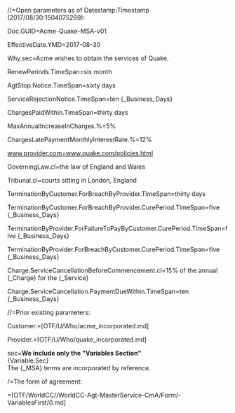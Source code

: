 //=Open parameters as of Datestamp:Timestamp (2017/08/30:1504075269):

Doc.GUID=Acme-Quake-MSA-v01

EffectiveDate.YMD=2017-08-30

Why.sec=Acme wishes to obtain the services of Quake.

RenewPeriods.TimeSpan=six month

AgtStop.Notice.TimeSpan=sixty days

ServiceRejectionNotice.TimeSpan=ten {_Business_Days}

ChargesPaidWithin.TimeSpan=thirty days

MaxAnnualIncreaseInCharges.%=5%

ChargesLatePaymentMonthlyInterestRate.%=12%

www.provider.com=www.quake.com/policies.html

GoverningLaw.cl=the law of England and Wales

Tribunal.cl=courts sitting in London, England

TerminationByCustomer.ForBreachByProvider.TimeSpan=thirty days

TerminationByCustomer.ForBreachByProvider.CurePeriod.TimeSpan=five {_Business_Days}

TerminationByProvider.ForFailureToPayByCustomer.CurePeriod.TimeSpan=five {_Business_Days}

TerminationByProvider.ForBreachByCustomer.CurePeriod.TimeSpan=five {_Business_Days}

Charge.ServiceCancellationBeforeCommencement.cl=15% of the annual {_Charge} for the {_Service} 

Charge.ServiceCancellation.PaymentDueWithin.TimeSpan=ten {_Business_Days}

//=Prior existing parameters:

Customer.=[OTF/U/Who/acme_incorporated.md]

Provider.=[OTF/U/Who/quake_incorporated.md]

sec=<b>We include only the "Variables Section"</b><br>{Variable.Sec}<br>The {_MSA} terms are incorporated by reference.

/=The form of agreement:

=[OTF/WorldCC//WorldCC-Agt-MasterService-CmA/Form/-VariablesFirst/0.md]
